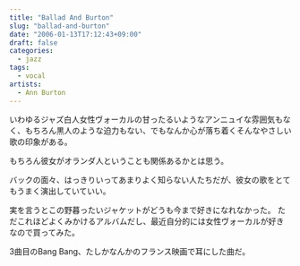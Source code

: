 ```yaml
---
title: "Ballad And Burton"
slug: "ballad-and-burton"
date: "2006-01-13T17:12:43+09:00"
draft: false
categories: 
  - jazz
tags: 
  - vocal
artists:
  - Ann Burton
---
```

いわゆるジャズ白人女性ヴォーカルの甘ったるいようなアンニュイな雰囲気もなく、もちろん黒人のような迫力もない、でもなんか心が落ち着くそんなやさしい歌の印象がある。
<!--more-->
もちろん彼女がオランダ人ということも関係あるかとは思う。

バックの面々、はっきりいってあまりよく知らない人たちだが、彼女の歌をとてもうまく演出していていい。

実を言うとこの野暮ったいジャケットがどうも今まで好きになれなかった。
ただこれほどよくみかけるアルバムだし、最近自分的には女性ヴォーカルが好きなので買ってみた。

3曲目のBang Bang、たしかなんかのフランス映画で耳にした曲だ。
